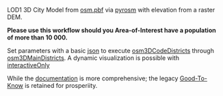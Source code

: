 LOD1 3D City Model from [osm.pbf](https://wiki.openstreetmap.org/wiki/PBF_Format) via [pyrosm](https://pyrosm.readthedocs.io/en/latest/) with elevation from a raster DEM.

**Please use this workflow should you Area-of-Interest have a population of more than 10 000.**

Set parameters with a basic [json](https://github.com/AdrianKriger/osm_LoD1_3DCityModel/blob/main/districts/osm3Ddistricts_param.json) to execute [osm3DCodeDistricts](https://github.com/AdrianKriger/osm_LoD1_3DCityModel/blob/main/districts/osm3DCodeDistricts.py) through [osm3DMainDistricts](https://github.com/AdrianKriger/osm_LoD1_3DCityModel/blob/main/districts/osm3DMainDistricts.py). A dynamic visualization is possible with [interactiveOnly](https://github.com/AdrianKriger/osm_LoD1_3DCityModel/blob/main/districts/interactiveOnly.ipynb)

While the [documentation](https://adriankriger.github.io/osm_LoD1_3DCityModel/) is more comprehensive; the legacy [Good-To-Know](https://github.com/AdrianKriger/osm_LoD1_3DCityModel/blob/main/districts/Good-To-Know.md) is retained for prosperiity.
